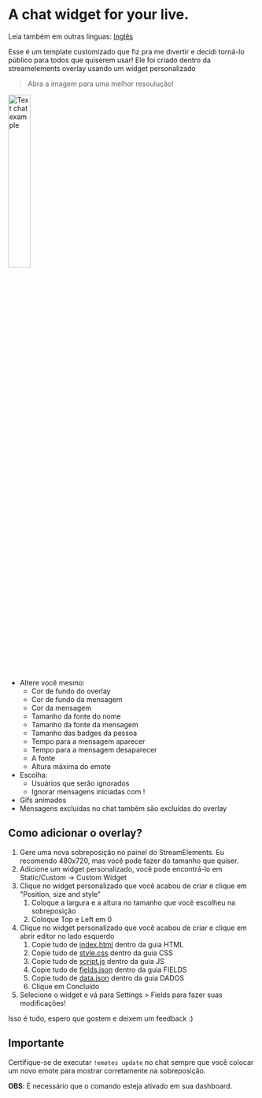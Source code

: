 # A chat widget for your live.
 
Leia também em outras linguas: [Inglês](./Readme.md)

Esse é um template customizado que fiz pra me divertir e decidi torná-lo público para todos que quiserem usar!
Ele foi criado dentro da streamelements overlay usando um widget personalizado

> Abra a imagem para uma melhor resoulução!
<img width="30%" alt="Text chat example" title="Text chat example" src="https://i.ibb.co/3hVmtrV/Screenshot-2022-01-04-at-20-54-55-Stream-Elements-The-ultimate-tools-for-live-streaming.png"/>





+ Altere você mesmo:
    + Cor de fundo do overlay
    + Cor de fundo da mensagem
    + Cor da mensagem
    + Tamanho da fonte do nome
    + Tamanho da fonte da mensagem  
    + Tamanho das badges da pessoa   
    + Tempo para a mensagem aparecer
    + Tempo para a mensagem desaparecer
    + A fonte
    + Altura máxima do emote
+ Escolha:
    + Usuários que serão ignorados
    + Ignorar mensagens iniciadas com !  
+ Gifs animados
+ Mensagens excluídas no chat também são excluídas do overlay

## Como adicionar o overlay?

1. Gere uma nova sobreposição no painel do StreamElements. Eu recomendo 480x720, mas você pode fazer do tamanho que quiser.
2. Adicione um widget personalizado, você pode encontrá-lo em Static/Custom -> Custom Widget
3. Clique no widget personalizado que você acabou de criar e clique em "Position, size and style"
     1. Coloque a largura e a altura no tamanho que você escolheu na sobreposição
     2. Coloque Top e Left em 0
4. Clique no widget personalizado que você acabou de criar e clique em abrir editor no lado esquerdo
    1. Copie tudo de [index.html](./index.html) dentro da guia HTML
    2. Copie tudo de [style.css](./style.css) dentro da guia CSS
    3. Copie tudo de [script.js](./script.js) dentro da guia JS
    4. Copie tudo de [fields.json](./fields.json) dentro da guia FIELDS
    5. Copie tudo de [data.json](./data.json) dentro da guia DADOS
    6. Clique em Concluído
5. Selecione o widget e vá para Settings > Fields para fazer suas modificações!

Isso é tudo, espero que gostem e deixem um feedback :)

## Importante
Certifique-se de executar `!emotes update` no chat sempre que você colocar um novo emote para mostrar corretamente na sobreposição.

**OBS**: É necessário que o comando esteja ativado em sua dashboard.